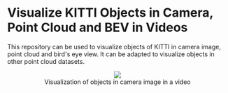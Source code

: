 # Visualize KITTI Objects in Camera, Point Cloud and BEV in Videos
This repository can be used to visualize objects of KITTI in camera image, point cloud and bird's eye view. It can be adapted to visualize objects in other point cloud datasets.

<center><img src="gifs/camera.gif" width = "%80" height = ""></center>
<center>Visualization of objects in camera image in a video</center>
